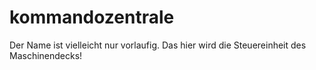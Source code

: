 # kommandozentrale
Der Name ist vielleicht nur vorlaufig.
Das hier wird die Steuereinheit des Maschinendecks!
